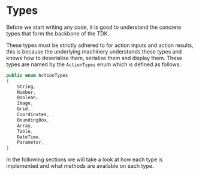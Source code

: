# Types

Before we start writing any code, it is good to understand the concrete types that form the backbone of the TDK.

These types must be strictly adhered to for action inputs and action results, this is because the underlying machinery understands these types and knows how to deserialise them, serialise them and display them. These types are named by the `ActionTypes` enum which is defined as follows:

```csharp
public enum ActionTypes
{
    String,
    Number,
    Boolean,
    Image,
    Grid,
    Coordinates,
    BoundingBox,
    Array,
    Table,
    DateTime,
    Parameter,
}
```

In the following sections we will take a look at how each type is implemented and what methods are available on each type.
